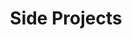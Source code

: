 ---
# Feel free to add content and custom Front Matter to this file.
# To modify the layout, see https://jekyllrb.com/docs/themes/#overriding-theme-defaults

title: "Side Projects"
excerpt: "Side Projects for fun."
layout: collection
permalink: /projects/
collection: projects
entries_layout: grid
classes: wide
---